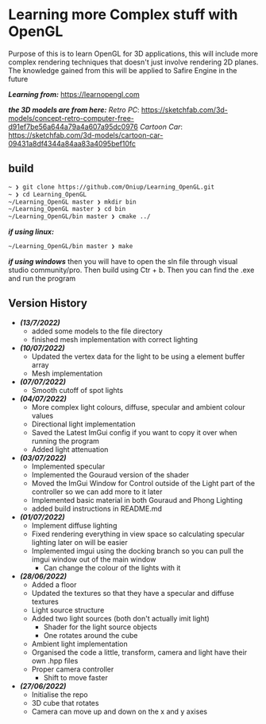 # Learning more Complex stuff with OpenGL

Purpose of this is to learn OpenGL for 3D applications, this will include more complex rendering techniques that
doesn't just involve rendering 2D planes. The knowledge gained from this will be applied to Safire Engine in the future

***Learning from:*** https://learnopengl.com

***the 3D models are from here:***
*Retro PC*:     https://sketchfab.com/3d-models/concept-retro-computer-free-d91ef7be56a644a79a4a607a95dc0976
*Cartoon Car*:  https://sketchfab.com/3d-models/cartoon-car-09431a8df4344a84aa83a4095bef10fc

## build

```bash
~ ❯ git clone https://github.com/Oniup/Learning_OpenGL.git
~ ❯ cd Learning_OpenGL 
~/Learning_OpenGL master ❯ mkdir bin
~/Learning_OpenGL master ❯ cd bin 
~/Learning_OpenGL/bin master ❯ cmake ../
```

***if using linux:***

```bash
~/Learning_OpenGL/bin master ❯ make
```

***if using windows*** then you will have to open the sln file through visual studio community/pro. Then build using Ctr + b. Then you can find the .exe and run the program

## Version History

* ***(13/7/2022)***
  * added some models to the file directory
  * finished mesh implementation with correct lighting
* ***(10/07/2022)***
  * Updated the vertex data for the light to be using a element buffer array
  * Mesh implementation
* ***(07/07/2022)***
  * Smooth cutoff of spot lights
* ***(04/07/2022)***
  * More complex light colours, diffuse, specular and ambient colour values
  * Directional light implementation
  * Saved the Latest ImGui config if you want to copy it over when running the program
  * Added light attenuation
* ***(03/07/2022)***
  * Implemented specular
  * Implemented the Gouraud version of the shader
  * Moved the ImGui Window for Control outside of the Light part of the controller so we can add more to it later
  * Implemented basic material in both Gouraud and Phong Lighting
  * added build instructions in README.md
* ***(01/07/2022)***
  * Implement diffuse lighting
  * Fixed rendering everything in view space so calculating specular lighting later on will be easier
  * Implemented imgui using the docking branch so you can pull the imgui window out of the main window
    * Can change the colour of the lights with it
* ***(28/06/2022)***
  * Added a floor
  * Updated the textures so that they have a specular and diffuse textures
  * Light source structure
  * Added two light sources (both don't actually imit light)
    * Shader for the light source objects
    * One rotates around the cube
  * Ambient light implementation
  * Organised the code a little, transform, camera and light have their own .hpp files
  * Proper camera controller
    * Shift to move faster
* ***(27/06/2022)***
  * Initialise the repo
  * 3D cube that rotates
  * Camera can move up and down on the x and y axises 

